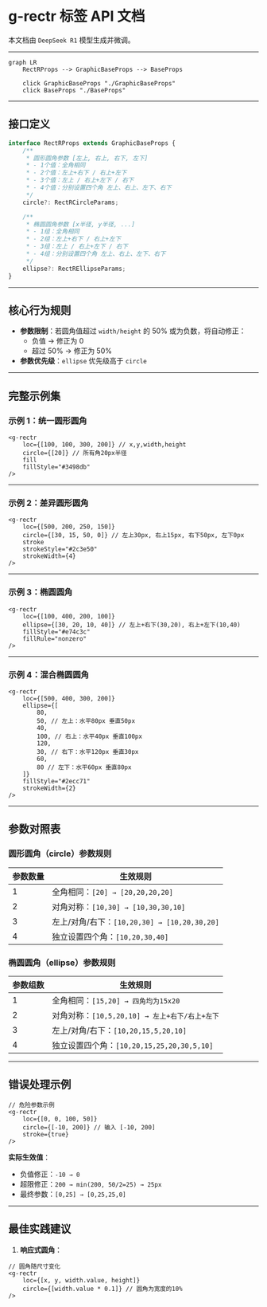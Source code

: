 # g-rectr 标签 API 文档

本文档由 `DeepSeek R1` 模型生成并微调。

---

```mermaid
graph LR
    RectRProps --> GraphicBaseProps --> BaseProps

    click GraphicBaseProps "./GraphicBaseProps"
    click BaseProps "./BaseProps"
```

---

## 接口定义

```typescript
interface RectRProps extends GraphicBaseProps {
    /**
     * 圆形圆角参数 [左上, 右上, 右下, 左下]
     * - 1个值：全角相同
     * - 2个值：左上+右下 / 右上+左下
     * - 3个值：左上 / 右上+左下 / 右下
     * - 4个值：分别设置四个角 左上、右上、左下、右下
     */
    circle?: RectRCircleParams;

    /**
     * 椭圆圆角参数 [x半径, y半径, ...]
     * - 1组：全角相同
     * - 2组：左上+右下 / 右上+左下
     * - 3组：左上 / 右上+左下 / 右下
     * - 4组：分别设置四个角 左上、右上、左下、右下
     */
    ellipse?: RectREllipseParams;
}
```

---

## 核心行为规则

-   **参数限制**：若圆角值超过 `width/height` 的 50% 或为负数，将自动修正：
    -   负值 → 修正为 0
    -   超过 50% → 修正为 50%
-   **参数优先级**：`ellipse` 优先级高于 `circle`

---

## 完整示例集

### 示例 1：统一圆形圆角

```tsx
<g-rectr
    loc={[100, 100, 300, 200]} // x,y,width,height
    circle={[20]} // 所有角20px半径
    fill
    fillStyle="#3498db"
/>
```

---

### 示例 2：差异圆形圆角

```tsx
<g-rectr
    loc={[500, 200, 250, 150]}
    circle={[30, 15, 50, 0]} // 左上30px, 右上15px, 右下50px, 左下0px
    stroke
    strokeStyle="#2c3e50"
    strokeWidth={4}
/>
```

---

### 示例 3：椭圆圆角

```tsx
<g-rectr
    loc={[100, 400, 200, 100]}
    ellipse={[30, 20, 10, 40]} // 左上+右下(30,20), 右上+左下(10,40)
    fillStyle="#e74c3c"
    fillRule="nonzero"
/>
```

---

### 示例 4：混合椭圆圆角

```tsx
<g-rectr
    loc={[500, 400, 300, 200]}
    ellipse={[
        80,
        50, // 左上：水平80px 垂直50px
        40,
        100, // 右上：水平40px 垂直100px
        120,
        30, // 右下：水平120px 垂直30px
        60,
        80 // 左下：水平60px 垂直80px
    ]}
    fillStyle="#2ecc71"
    strokeWidth={2}
/>
```

---

## 参数对照表

### 圆形圆角（circle）参数规则

| 参数数量 | 生效规则                                     |
| -------- | -------------------------------------------- |
| 1        | 全角相同：`[20] → [20,20,20,20]`             |
| 2        | 对角对称：`[10,30] → [10,30,30,10]`          |
| 3        | 左上/对角/右下：`[10,20,30] → [10,20,30,20]` |
| 4        | 独立设置四个角：`[10,20,30,40]`              |

### 椭圆圆角（ellipse）参数规则

| 参数组数 | 生效规则                                       |
| -------- | ---------------------------------------------- |
| 1        | 全角相同：`[15,20] → 四角均为15x20`            |
| 2        | 对角对称：`[10,5,20,10] → 左上+右下/右上+左下` |
| 3        | 左上/对角/右下：`[10,20,15,5,20,10]`           |
| 4        | 独立设置四个角：`[10,20,15,25,20,30,5,10]`     |

---

## 错误处理示例

```tsx
// 危险参数示例
<g-rectr
    loc={[0, 0, 100, 50]}
    circle={[-10, 200]} // 输入 [-10, 200]
    stroke={true}
/>
```

**实际生效值**：

-   负值修正：`-10 → 0`
-   超限修正：`200 → min(200, 50/2=25) → 25px`
-   最终参数：`[0,25] → [0,25,25,0]`

---

## 最佳实践建议

1. **响应式圆角**：

```tsx
// 圆角随尺寸变化
<g-rectr
    loc={[x, y, width.value, height]}
    circle={[width.value * 0.1]} // 圆角为宽度的10%
/>
```
